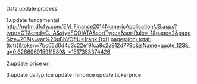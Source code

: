Data update process:

1.update fundamental
http://nufm.dfcfw.com/EM_Finance2014NumericApplication/JS.aspx?type=CT&cmd=C._A&sty=FCOIATA&sortType=&sortRule=-1&page=2&pageSize=20&js=var%20uBbVOftU={rank:[(x)],pages:(pc),total:(tot)}&token=7bc05d0d4c3c22ef9fca8c2a912d779c&jsName=quote_123&_g=0.628606915911589&_=1517353374426

2.update price url

3.update dailyprice
  update minprice
  update tickerprice
  
  
